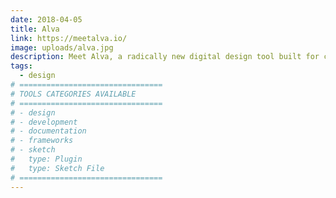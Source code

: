 ```yaml
---
date: 2018-04-05
title: Alva
link: https://meetalva.io/
image: uploads/alva.jpg
description: Meet Alva, a radically new digital design tool built for cross-functional product teams. Alva lets you design interactive products based on the same components your engineers are using for production websites.
tags:
  - design
# ================================
# TOOLS CATEGORIES AVAILABLE
# ================================
# - design
# - development
# - documentation
# - frameworks
# - sketch
#   type: Plugin
#   type: Sketch File
# ================================
---
```

